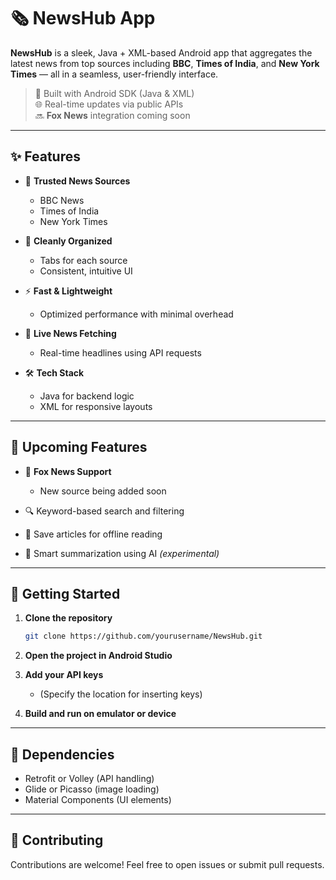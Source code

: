 # 🗞️ NewsHub App

**NewsHub** is a sleek, Java + XML-based Android app that aggregates the latest news from top sources including **BBC**, **Times of India**, and **New York Times** — all in a seamless, user-friendly interface.

> 📱 Built with Android SDK (Java & XML)  
> 🌐 Real-time updates via public APIs  
> 🔜 **Fox News** integration coming soon

---

## ✨ Features

- 📰 **Trusted News Sources**
  - BBC News
  - Times of India
  - New York Times

- 📂 **Cleanly Organized**
  - Tabs for each source
  - Consistent, intuitive UI

- ⚡ **Fast & Lightweight**
  - Optimized performance with minimal overhead

- 📡 **Live News Fetching**
  - Real-time headlines using API requests

- 🛠️ **Tech Stack**
  - Java for backend logic
  - XML for responsive layouts

---

## 🚀 Upcoming Features

- 🦊 **Fox News Support**
  - New source being added soon

- 🔍 Keyword-based search and filtering

- 💾 Save articles for offline reading

- 🧠 Smart summarization using AI *(experimental)*

---

## 🏁 Getting Started

1. **Clone the repository**
   ```bash
   git clone https://github.com/yourusername/NewsHub.git
   ```

2. **Open the project in Android Studio**

3. **Add your API keys**
   - (Specify the location for inserting keys)

4. **Build and run on emulator or device**

---

## 🧩 Dependencies

- Retrofit or Volley (API handling)
- Glide or Picasso (image loading)
- Material Components (UI elements)

---

## 🤝 Contributing

Contributions are welcome! Feel free to open issues or submit pull requests.
